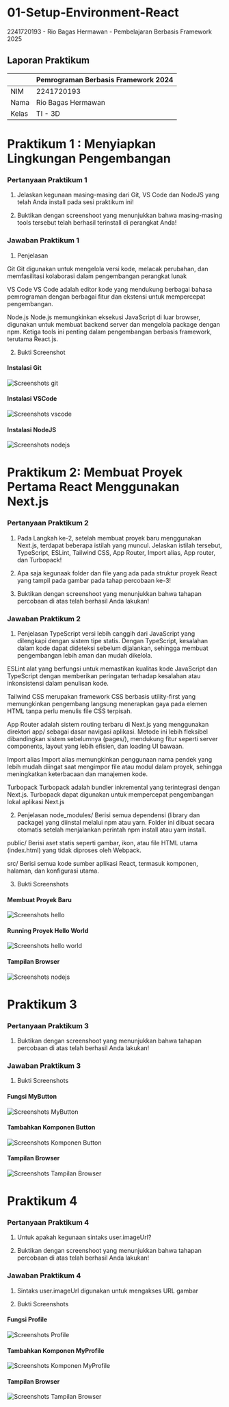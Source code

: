 # 01-Setup-Environment-React
2241720193 - Rio Bagas Hermawan - Pembelajaran Berbasis Framework 2025


## Laporan Praktikum

|  | Pemrograman Berbasis Framework 2024 |
|--|--|
| NIM |  2241720193|
| Nama |  Rio Bagas Hermawan |
| Kelas | TI - 3D |

# Praktikum 1 : Menyiapkan Lingkungan Pengembangan 

### Pertanyaan Praktikum 1

1. Jelaskan kegunaan masing-masing dari Git, VS Code dan NodeJS yang telah Anda install 
pada sesi praktikum ini! 

2. Buktikan dengan screenshoot yang menunjukkan bahwa masing-masing tools tersebut 
telah berhasil terinstall di perangkat Anda!

### Jawaban Praktikum 1

1. Penjelasan

Git 
Git digunakan untuk mengelola versi kode, melacak perubahan, dan memfasilitasi kolaborasi dalam pengembangan perangkat lunak

VS Code 
VS Code adalah editor kode yang mendukung berbagai bahasa pemrograman dengan berbagai fitur dan ekstensi untuk mempercepat pengembangan. 

Node.js 
Node.js memungkinkan eksekusi JavaScript di luar browser, digunakan untuk membuat backend server dan mengelola package dengan npm. Ketiga tools ini penting dalam pengembangan berbasis framework, terutama React.js.

2. Bukti Screenshot
#### Instalasi Git

![Screenshots git](image/git.png)

#### Instalasi VSCode

![Screenshots vscode](image/vscode.png)

#### Instalasi NodeJS

![Screenshots nodejs](image/nodejs.png)

# Praktikum 2: Membuat Proyek Pertama React Menggunakan Next.js 

### Pertanyaan Praktikum 2

1. Pada Langkah ke-2, setelah membuat proyek baru menggunakan Next.js, terdapat beberapa 
istilah yang muncul. Jelaskan istilah tersebut, TypeScript, ESLint, Tailwind CSS, App 
Router, Import alias, App router, dan Turbopack! 

2. Apa saja kegunaak folder dan file yang ada pada struktur proyek React yang tampil pada 
gambar pada tahap percobaan ke-3! 

3. Buktikan dengan screenshoot yang menunjukkan bahwa tahapan percobaan di atas telah 
berhasil Anda lakukan!

### Jawaban Praktikum 2

1. Penjelasan
TypeScript
versi lebih canggih dari JavaScript yang dilengkapi dengan sistem tipe statis.
Dengan TypeScript, kesalahan dalam kode dapat dideteksi sebelum dijalankan,
sehingga membuat pengembangan lebih aman dan mudah dikelola.

ESLint
alat yang berfungsi untuk memastikan kualitas kode JavaScript dan 
TypeScript dengan memberikan peringatan terhadap kesalahan atau inkonsistensi 
dalam penulisan kode.

Tailwind CSS
merupakan framework CSS berbasis utility-first yang memungkinkan pengembang 
langsung menerapkan gaya pada elemen HTML tanpa perlu menulis file CSS terpisah.

App Router
adalah sistem routing terbaru di Next.js yang menggunakan direktori app/ sebagai dasar
navigasi aplikasi. Metode ini lebih fleksibel dibandingkan sistem sebelumnya (pages/), 
mendukung fitur seperti server components, layout yang lebih efisien, dan loading UI bawaan.

Import alias
Import alias memungkinkan penggunaan nama pendek yang lebih mudah diingat saat mengimpor 
file atau modul dalam proyek, sehingga meningkatkan keterbacaan dan manajemen kode.

Turbopack
Turbopack adalah bundler inkremental yang terintegrasi dengan Next.js. 
Turbopack dapat digunakan untuk mempercepat pengembangan lokal aplikasi Next.js

2. Penjelasan
node_modules/
Berisi semua dependensi (library dan package) yang diinstal melalui npm atau yarn. 
Folder ini dibuat secara otomatis setelah menjalankan perintah npm install atau yarn install.

public/
Berisi aset statis seperti gambar, ikon, atau file HTML utama (index.html) yang tidak diproses oleh Webpack.

src/
Berisi semua kode sumber aplikasi React, termasuk komponen, halaman, dan konfigurasi utama.

3. Bukti Screenshots

#### Membuat Proyek Baru

![Screenshots hello](image/hello.png)

#### Running Proyek Hello World

![Screenshots hello world](image/prak2_1.png)

#### Tampilan Browser 

![Screenshots nodejs](image/prak2_2.png)

# Praktikum 3

### Pertanyaan Praktikum 3

1. Buktikan dengan screenshoot yang menunjukkan bahwa tahapan percobaan di atas telah 
berhasil Anda lakukan! 

### Jawaban Praktikum 3


1. Bukti Screenshots

#### Fungsi MyButton

![Screenshots MyButton](image/prak3_1.png)

#### Tambahkan Komponen Button

![Screenshots Komponen Button](image/prak3_2.png)

#### Tampilan Browser 

![Screenshots Tampilan Browser](image/prak3_3.png)


# Praktikum 4 

### Pertanyaan Praktikum 4

1. Untuk apakah kegunaan sintaks user.imageUrl? 

2. Buktikan dengan screenshoot yang menunjukkan bahwa tahapan percobaan di atas telah 
berhasil Anda lakukan! 

### Jawaban Praktikum 4

1. Sintaks user.imageUrl digunakan untuk mengakses URL gambar

2. Bukti Screenshots

#### Fungsi Profile 

![Screenshots Profile](image/prak4_1.png)

#### Tambahkan Komponen MyProfile

![Screenshots Komponen MyProfile](image/prak4_2.png)

#### Tampilan Browser 

![Screenshots Tampilan Browser](image/prak3_3.png)
